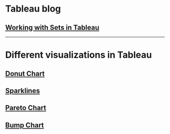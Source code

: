 # Tableau blog
## [Working with Sets in Tableau](/Tableau/working_with_sets.md)


***
# Different visualizations in Tableau
## [Donut Chart](/Tableau/charts_in_tableau/1.Donut_chart.md)

## [Sparklines](/Tableau/charts_in_tableau/2.Sparklines.md)

## [Pareto Chart](/Tableau/charts_in_tableau/3.Pareto_chart.md)

## [Bump Chart](/Tableau/charts_in_tableau/4.Bump_chart.md)



